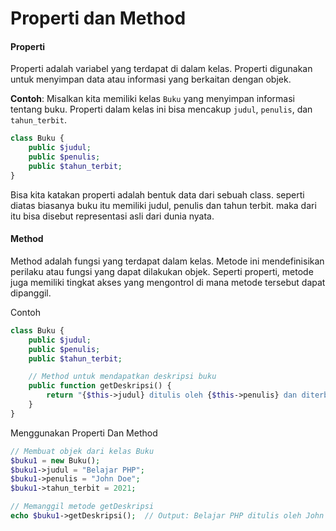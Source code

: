# Properti dan Method

#### Properti

Properti adalah variabel yang terdapat di dalam kelas. Properti digunakan untuk menyimpan data atau informasi yang berkaitan dengan objek.&#x20;

**Contoh**: Misalkan kita memiliki kelas `Buku` yang menyimpan informasi tentang buku. Properti dalam kelas ini bisa mencakup `judul`, `penulis`, dan `tahun_terbit`.

```php
class Buku {
    public $judul;
    public $penulis;
    public $tahun_terbit;
}
```

Bisa kita katakan properti adalah bentuk data dari sebuah class. seperti diatas biasanya buku itu memiliki judul, penulis dan tahun terbit. maka dari itu bisa disebut representasi asli dari dunia nyata.

#### Method

Method adalah fungsi yang terdapat dalam kelas. Metode ini mendefinisikan perilaku atau fungsi yang dapat dilakukan objek. Seperti properti, metode juga memiliki tingkat akses yang mengontrol di mana metode tersebut dapat dipanggil.

Contoh

```php
class Buku {
    public $judul;
    public $penulis;
    public $tahun_terbit;

    // Method untuk mendapatkan deskripsi buku
    public function getDeskripsi() {
        return "{$this->judul} ditulis oleh {$this->penulis} dan diterbitkan pada tahun {$this->tahun_terbit}.";
    }
}

```

Menggunakan Properti Dan Method

```php
// Membuat objek dari kelas Buku
$buku1 = new Buku();
$buku1->judul = "Belajar PHP";
$buku1->penulis = "John Doe";
$buku1->tahun_terbit = 2021;

// Memanggil metode getDeskripsi
echo $buku1->getDeskripsi();  // Output: Belajar PHP ditulis oleh John Doe dan diterbitkan pada tahun 2021.

```

